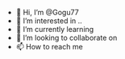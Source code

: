 - 👋 Hi, I’m @Gogu77
- 👀 I’m interested in ..
- 🌱 I’m currently learning    
- 💞️ I’m looking to collaborate on  
- 📫 How to reach me
  
